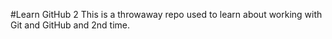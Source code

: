 #Learn GitHub 2
This is a throwaway repo used to learn about working with Git and GitHub and 2nd time.
